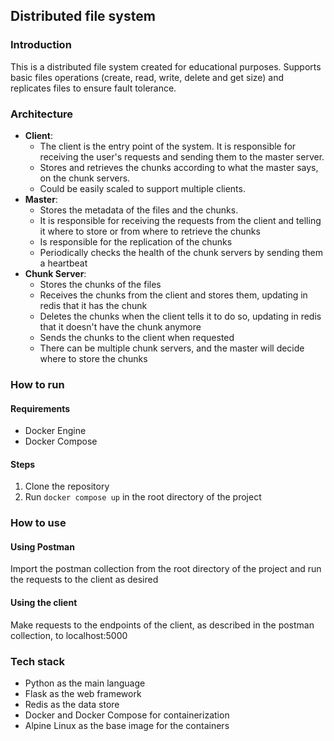 ## Distributed file system

### Introduction

This is a distributed file system created for educational purposes.
Supports basic files operations (create, read, write, delete and get size)
and replicates files to ensure fault tolerance.

### Architecture

- **Client**: 
  * The client is the entry point of the system. It is responsible for
  receiving the user's requests and sending them to the master server. 
  * Stores and retrieves the chunks according to what the master says, on the chunk servers.
  * Could be easily scaled to support multiple clients.
- **Master**: 
  * Stores the metadata of the files and the chunks. 
  * It is responsible for receiving the requests from the client and telling it where to store or from where to retrieve the chunks
  * Is responsible for the replication of the chunks 
  * Periodically checks the health of the chunk servers by sending them a heartbeat
- **Chunk Server**: 
  * Stores the chunks of the files
  * Receives the chunks from the client and stores them, updating in redis that it has the chunk
  * Deletes the chunks when the client tells it to do so, updating in redis that it doesn't have the chunk anymore
  * Sends the chunks to the client when requested
  * There can be multiple chunk servers, and the master will decide where to store the chunks

### How to run

#### Requirements

- Docker Engine
- Docker Compose

#### Steps

1. Clone the repository
2. Run `docker compose up` in the root directory of the project

### How to use

#### Using Postman

Import the postman collection from the root directory of the project
and run the requests to the client as desired

#### Using the client

Make requests to the endpoints of the client, as described in the 
postman collection, to localhost:5000

### Tech stack

- Python as the main language
- Flask as the web framework
- Redis as the data store
- Docker and Docker Compose for containerization
- Alpine Linux as the base image for the containers